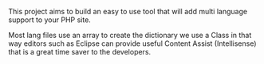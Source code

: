 This project aims to build an easy to use tool that will add multi language support to your PHP site.

Most lang files use an array to create the dictionary we use a Class in that way editors such as Eclipse can provide useful Content Assist (Intellisense) that is a great time saver to the developers.
